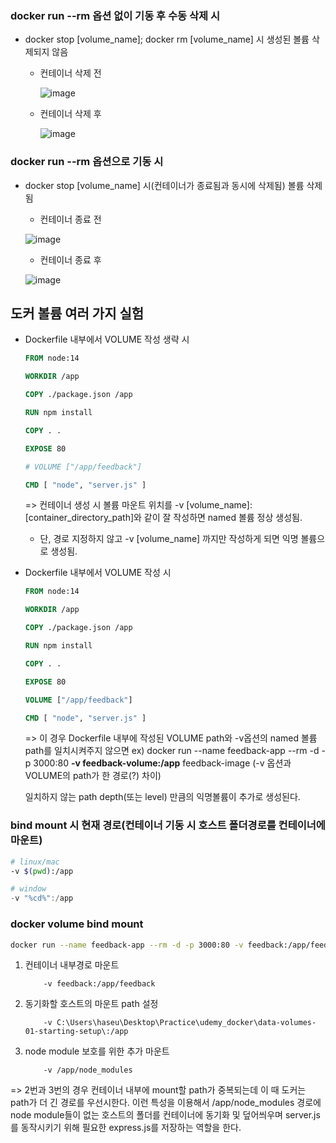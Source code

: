 ### docker run --rm 옵션 없이 기동 후 수동 삭제 시
- docker stop [volume_name]; docker rm [volume_name] 시 생성된 볼륨 삭제되지 않음

    - 컨테이너 삭제 전

        ![image](https://user-images.githubusercontent.com/59682268/214531144-db71c3f5-088b-4f59-b411-ed4656e01562.png)

    - 컨테이너 삭제 후

        ![image](https://user-images.githubusercontent.com/59682268/214531273-3238cbfb-7953-45e9-a060-712c3fc05705.png)

### docker run --rm 옵션으로 기동 시
- docker stop [volume_name] 시(컨테이너가 종료됨과 동시에 삭제됨) 볼륨 삭제 됨

    - 컨테이너 종료 전

    ![image](https://user-images.githubusercontent.com/59682268/214530302-313b63bf-bdd2-4584-b89b-c95662af06b1.png)

    - 컨테이너 종료 후

    ![image](https://user-images.githubusercontent.com/59682268/214530524-0a378f61-d31a-494d-aeff-15cc9398ab4b.png)

## 도커 볼륨 여러 가지 실험

- Dockerfile 내부에서 VOLUME 작성 생략 시

    ```Dockerfile
    FROM node:14

    WORKDIR /app

    COPY ./package.json /app

    RUN npm install

    COPY . .

    EXPOSE 80

    # VOLUME ["/app/feedback"]

    CMD [ "node", "server.js" ]
    ```

    => 컨테이너 생성 시 볼륨 마운트 위치를 -v [volume_name]:[container_directory_path]와 같이 잘 작성하면 named 볼륨 정상 생성됨.

    - 단, 경로 지정하지 않고 -v [volume_name] 까지만 작성하게 되면 익명 볼륨으로 생성됨.
    
- Dockerfile 내부에서 VOLUME 작성 시

    ```Dockerfile
    FROM node:14

    WORKDIR /app

    COPY ./package.json /app

    RUN npm install

    COPY . .

    EXPOSE 80

    VOLUME ["/app/feedback"]

    CMD [ "node", "server.js" ]
    ```

    => 이 경우 Dockerfile 내부에 작성된 VOLUME path와 -v옵션의 named 볼륨 path를 일치시켜주지 않으면 
    ex) docker run --name feedback-app --rm -d -p 3000:80 **-v feedback-volume:/app** feedback-image
    (-v 옵션과 VOLUME의 path가 한 경로(?) 차이)

    일치하지 않는 path depth(또는 level) 만큼의 익명볼륨이 추가로 생성된다.

### bind mount 시 현재 경로(컨테이너 기동 시 호스트 폴더경로를 컨테이너에 마운트)

```bash
# linux/mac
-v $(pwd):/app
```

```powershell
# window
-v "%cd%":/app
```

### docker volume bind mount

```bash
docker run --name feedback-app --rm -d -p 3000:80 -v feedback:/app/feedback -v C:\Users\haseu\Desktop\Practice\udemy_docker\data-volumes-01-starting-setup\:/app -v /app/node_modules feedback
```

1. 컨테이너 내부경로 마운트
    ```pre
        -v feedback:/app/feedback
    ```

2. 동기화할 호스트의 마운트 path 설정
    ```pre
        -v C:\Users\haseu\Desktop\Practice\udemy_docker\data-volumes-01-starting-setup\:/app
    ```

3. node module 보호를 위한 추가 마운트
    ```pre
        -v /app/node_modules
    ```

=> 2번과 3번의 경우 컨테이너 내부에 mount할 path가 중복되는데 이 때 도커는 path가 더 긴 경로를 우선시한다. 이런 특성을 이용해서 /app/node_modules 경로에 node module들이 없는 호스트의 폴더를 컨테이너에 동기화 및 덮어씌우며 server.js를 동작시키기 위해 필요한 express.js를 저장하는 역할을 한다.
